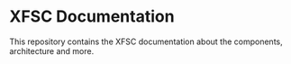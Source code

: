 # XFSC Documentation

This repository contains the XFSC documentation about the components, architecture and more. 